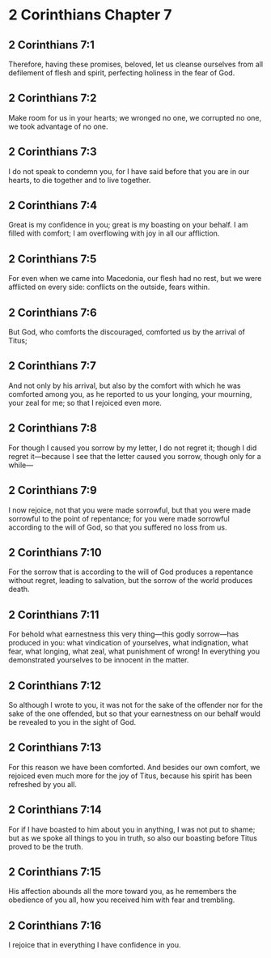 # 2 Corinthians Chapter 7

## 2 Corinthians 7:1

Therefore, having these promises, beloved, let us cleanse ourselves from all defilement of flesh and spirit, perfecting holiness in the fear of God.

## 2 Corinthians 7:2

Make room for us in your hearts; we wronged no one, we corrupted no one, we took advantage of no one.

## 2 Corinthians 7:3

I do not speak to condemn you, for I have said before that you are in our hearts, to die together and to live together.

## 2 Corinthians 7:4

Great is my confidence in you; great is my boasting on your behalf. I am filled with comfort; I am overflowing with joy in all our affliction.

## 2 Corinthians 7:5

For even when we came into Macedonia, our flesh had no rest, but we were afflicted on every side: conflicts on the outside, fears within.

## 2 Corinthians 7:6

But God, who comforts the discouraged, comforted us by the arrival of Titus;

## 2 Corinthians 7:7

And not only by his arrival, but also by the comfort with which he was comforted among you, as he reported to us your longing, your mourning, your zeal for me; so that I rejoiced even more.

## 2 Corinthians 7:8

For though I caused you sorrow by my letter, I do not regret it; though I did regret it—because I see that the letter caused you sorrow, though only for a while—

## 2 Corinthians 7:9

I now rejoice, not that you were made sorrowful, but that you were made sorrowful to the point of repentance; for you were made sorrowful according to the will of God, so that you suffered no loss from us.

## 2 Corinthians 7:10

For the sorrow that is according to the will of God produces a repentance without regret, leading to salvation, but the sorrow of the world produces death.

## 2 Corinthians 7:11

For behold what earnestness this very thing—this godly sorrow—has produced in you: what vindication of yourselves, what indignation, what fear, what longing, what zeal, what punishment of wrong! In everything you demonstrated yourselves to be innocent in the matter.

## 2 Corinthians 7:12

So although I wrote to you, it was not for the sake of the offender nor for the sake of the one offended, but so that your earnestness on our behalf would be revealed to you in the sight of God.

## 2 Corinthians 7:13

For this reason we have been comforted. And besides our own comfort, we rejoiced even much more for the joy of Titus, because his spirit has been refreshed by you all.

## 2 Corinthians 7:14

For if I have boasted to him about you in anything, I was not put to shame; but as we spoke all things to you in truth, so also our boasting before Titus proved to be the truth.

## 2 Corinthians 7:15

His affection abounds all the more toward you, as he remembers the obedience of you all, how you received him with fear and trembling.

## 2 Corinthians 7:16

I rejoice that in everything I have confidence in you.
